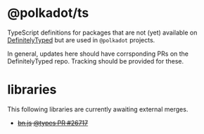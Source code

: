 # @polkadot/ts

TypeScript definitions for packages that are not (yet) available on [DefinitelyTyped](https://github.com/DefinitelyTyped/DefinitelyTyped) but are used in `@polkadot` projects.

In general, updates here should have corrsponding PRs on the DefinitelyTyped repo. Tracking should be provided for these.

# libraries

This following libraries are currently awaiting external merges.

- ~~[bn.js](https://github.com/indutny/bn.js) [@types PR #26717](https://github.com/DefinitelyTyped/DefinitelyTyped/pull/26717)~~
